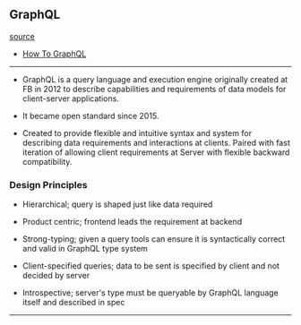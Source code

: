 
## GraphQL

[source](https://graphql.github.io/graphql-spec/)

* [How To GraphQL](./how-to-graphql/README.md)

---

* GraphQL is a query language and execution engine originally created at FB in 2012 to describe capabilities and requirements of data models for client-server applications.

* It became open standard since 2015.

* Created to provide flexible and intuitive syntax and system for describing data requirements and interactions at clients. Paired with fast iteration of allowing client requirements at Server with flexible backward compatibility.

### Design Principles

* Hierarchical; query is shaped just like data required

* Product centric; frontend leads the requirement at backend

* Strong-typing; given a query tools can ensure it is syntactically correct and valid in GraphQL type system

* Client-specified queries; data to be sent is specified by client and not decided by server

* Introspective; server's type must be queryable by GraphQL language itself and described in spec

---
